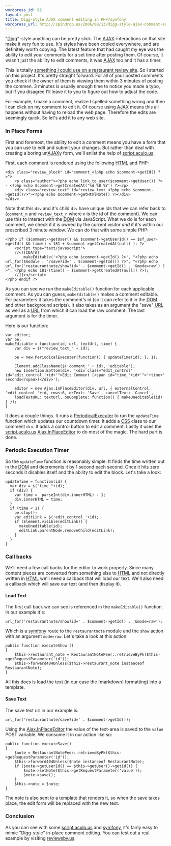 ```yaml
--- 
wordpress_id: 62
layout: post
title: Digg-style AJAX comment editing in PHP/symfony
wordpress_url: http://spindrop.us/2006/08/13/digg-style-ajax-comment-editing-in-phpsymfony/
---
```

[digg]: http://digg.com/
[s1]: http://spindrop.us/2006/07/02/comment-editing-in-reviewsbyus/ "Comment Editing in reviewsBy.us"

"[Digg]"-style anything can be pretty slick.  The <acronym title="Asynchronus Java and XML">AJAX</acronym>-interactions on that site make it very fun to use.  It's styles have been copied everywhere, and are definitely worth copying.  The latest feature that had caught my eye was the ability to edit your comments for a set time after posting them.  Of course, it wasn't just the ability to edit comments, it was <acronym title="Asynchronus Java and XML">AJAX</acronym> too and it has a timer.

This is totally [something I could use on a restaurant review site][s1].  So I started on this project.  It's pretty straight forward.<!--more-->  For all of your posted comments you check if the owner of them is viewing them within 3 minutes of posting the commen.  3 minutes is usually enough time to notice you made a typo, but if you disagree I'll leave it to you to figure out how to adjust the code.

For example, I make a comment, realize I spelled something wrong and then I can click on my comment to edit it.  Of course using <acronym title="Asynchronus Java and XML">AJAX</acronym> means this all happens without having to reload the web page.  Therefore the edits are seemingly quick.  So let's add it to any web site.

### In Place Forms

First and foremost, the ability to edit a comment means you have a form that you can use to edit and submit your changes.  But rather than deal with creating a boring un<acronym title="Asynchronus Java and XML">AJAX</acronym>y form, we'll enlist the help of [script.aculo.us].  

First, each comment is rendered using the following <acronym title="HypterText Markup Language">HTML</acronym> and PHP:

	<div class="review_block" id="comment_<?php echo $comment->getId() ?>">  
		<p class="author"><?php echo link_to_user($comment->getUser()) ?> - <?php echo $comment->getCreatedAt('%d %B %Y') ?></p>
		<div class="review_text" id="review_text_<?php echo $comment->getId()?>"><?php echo $comment->getHtmlNote() ?></div>
	</div>

Note that this `div` and it's child `div` have unique ids that we can refer back to (`comment_n` and `review_text_n` where `n` is the id of the comment).  We can use this to interact with the <acronym title="Document Object Model">DOM</acronym> via JavaScript.  What we do is for each comment, we check if it is owned by the current visitor *and* if it's within our prescribed 3 minute window.  We can do that with some simple PHP:

	<?php if ($comment->getUser() && $comment->getUserId() == $sf_user->getId() && time() < 181 + $comment->getCreatedAt(null) ): ?>
		<script type="text/javascript">
		//<![CDATA[
			makeEditable('<?php echo $comment->getId() ?>', "<?php echo url_for($module . '/save?id=' . $comment->getId()) ?>", "<?php echo url_for('restaurantnote/show?id=' . $comment->getId() . '&mode=raw') ?>", <?php echo 181-(time() - $comment->getCreatedAt(null)) ?>);
		//]]></script>
	<?php endif ?>	

As you can see we run the `makeEditable()` function for each applicable comment.  As you can guess, `makeEditable()` makes a comment editable.  For parameters it takes the comment's id (so it can refer to it in the <acronym title="Document Object Model">DOM</acronym> and other background scripts).  It also takes as an argument the "save" <acronym title="Universal Resource Locator">URL</acronym> as well as a <acronym title="Universal Resource Locator">URL</acronym> from which it can load the raw comment.  The last argument is for the timer.

Here is our function:

	var editor;
	var pe;
	makeEditable = function(id, url, textUrl, time) {
		var div = $("review_text_" + id);
		
		pe = new PeriodicalExecuter(function() { updateTime(id); }, 1);
		
		Element.addClassName($('comment_' + id), 'editable');
		new Insertion.Bottom(div, '<div class="edit_control" id="edit_control_'+id+'">Edit Comment (<span id="time_'+id+'">'+time+' seconds</span>)</div>');
		
		editor = new Ajax.InPlaceEditor(div, url, { externalControl: 'edit_control_'+id, rows:6, okText: 'Save', cancelText: 'Cancel', 
		loadTextURL: textUrl, onComplete: function() { makeUneditable(id) } });
	}

It does a couple things.  It runs a [PeriodicalExecuter][pe] to run the `updateTime` function which updates our countdown timer.  It adds a <acronym title="Cascading Style Sheets">CSS</acronym> class to our comment `div`.  It adds a control button to edit a comment.  Lastly it uses the [script.aculo.us][] [Ajax.InPlaceEditor][ipe] to do most of the magic.  The hard part is done.  


### Periodic Execution Timer

So the `updateTime` function is reasonably simple.  It finds the time written out in the <acronym title="Document Object Model">DOM</acronym> and decrements it by 1 second each second.  Once it hits zero seconds it disables itself and the ability to edit the block.  Let's take a look:


	updateTime = function(id) {
	  var div = $("time_"+id);
	  if (div) {
	    var time =  parseInt(div.innerHTML) - 1;
	    div.innerHTML = time;
	  }
	  if (time < 1) {
	    pe.stop();
	    var editLink = $('edit_control_'+id);
	    if (Element.visible(editLink)) {
	      makeUneditable(id);
	      editLink.parentNode.removeChild(editLink);
	    }
	  }
	}

### Call backs

We'll need a few call backs for the editor to work properly.  Since many content pieces are converted from something else to <acronym title="HypterText Markup Language">HTML</acronym> and not directly written in <acronym title="HyperText Markup Language">HTML</acronym> we'll need a callback that will load our text.  We'll also need a callback which will save our text (and then display it).

#### Load Text

The first call back we can see is referenced in the `makeEditable()` function.  In our example it's:

	url_for('restaurantnote/show?id=' . $comment->getId() . '&mode=raw');

Which is a [symfony] route to the `restaurantnote` module and the `show` action with an argument `mode=raw`.  Let's take a look at this action:

	public function executeShow ()
	{
    	$this->restaurant_note = RestaurantNotePeer::retrieveByPk($this->getRequestParameter('id'));
    	$this->forward404Unless($this->restaurant_note instanceof RestaurantNote);
	}

All this does is load the text (in our case the [markdown] formatting) into a template.

#### Save Text

The save text url in our example is:

	url_for('restaurantnote/save?id=' . $comment->getId());

Using the [Ajax.InPlaceEditor][ipe] the value of the text-area is saved to the `value` POST variable.  We consume it in our action like so:

	public function executeSave() 
	{
		$note = RestaurantNotePeer::retrieveByPk($this->getRequestParameter('id'));
		$this->forward404Unless($note instanceof RestaurantNote);
		if ($note->getUserId() == $this->getUser()->getId()) {
			$note->setNote($this->getRequestParameter('value'));
			$note->save();
		}
		$this->note = $note;
	}

The note is also sent to a template that renders it, so when the save takes place, the edit form will be replaced with the new text.

### Conclusion

As you can see with some [script.aculo.us] and [symfony], it's fairly easy to mimic "Digg-style" in-place comment editing.  You can test out a real example by visiting [reviewsby.us][rbu].

[script.aculo.us]: http://script.aculo.us/
[pe]: http://www.sergiopereira.com/articles/prototype.js.html#Reference.PeriodicalExecuter "PeriodicalExecutor"
[ipe]: http://wiki.script.aculo.us/scriptaculous/show/Ajax.InPlaceEditor
[rbu]: http://reviewsby.us/
[symfony]: http://symfony-project.com/
